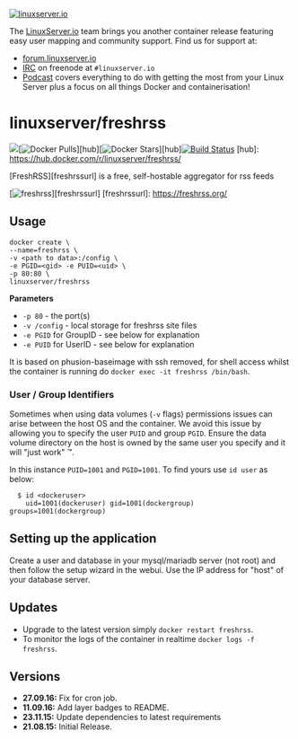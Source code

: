 [linuxserverurl]: https://linuxserver.io
[forumurl]: https://forum.linuxserver.io
[ircurl]: https://www.linuxserver.io/irc/
[podcasturl]: https://www.linuxserver.io/podcast/

[![linuxserver.io](https://raw.githubusercontent.com/linuxserver/docker-templates/master/linuxserver.io/img/linuxserver_medium.png)][linuxserverurl]

The [LinuxServer.io][linuxserverurl] team brings you another container release featuring easy user mapping and community support. Find us for support at:
* [forum.linuxserver.io][forumurl]
* [IRC][ircurl] on freenode at `#linuxserver.io`
* [Podcast][podcasturl] covers everything to do with getting the most from your Linux Server plus a focus on all things Docker and containerisation!

# linuxserver/freshrss
[![](https://images.microbadger.com/badges/image/linuxserver/freshrss.svg)](http://microbadger.com/images/linuxserver/freshrss "Get your own image badge on microbadger.com")[![Docker Pulls](https://img.shields.io/docker/pulls/linuxserver/freshrss.svg)][hub][![Docker Stars](https://img.shields.io/docker/stars/linuxserver/freshrss.svg)][hub][![Build Status](http://jenkins.linuxserver.io:8080/buildStatus/icon?job=Dockers/LinuxServer.io/linuxserver-freshrss)](http://jenkins.linuxserver.io:8080/job/Dockers/job/LinuxServer.io/job/linuxserver-freshrss/)
[hub]: https://hub.docker.com/r/linuxserver/freshrss/

[FreshRSS][freshrssurl] is a free, self-hostable aggregator for rss feeds

[![freshrss](https://raw.githubusercontent.com/linuxserver/docker-templates/master/linuxserver.io/img/freshrss-banner.png)][freshrssurl]
[freshrssurl]: https://freshrss.org/

## Usage

```
docker create \
--name=freshrss \
-v <path to data>:/config \
-e PGID=<gid> -e PUID=<uid> \
-p 80:80 \
linuxserver/freshrss
```

**Parameters**

* `-p 80` - the port(s)
* `-v /config` - local storage for freshrss site files
* `-e PGID` for GroupID - see below for explanation
* `-e PUID` for UserID - see below for explanation

It is based on phusion-baseimage with ssh removed, for shell access whilst the container is running do `docker exec -it freshrss /bin/bash`.

### User / Group Identifiers

Sometimes when using data volumes (`-v` flags) permissions issues can arise between the host OS and the container. We avoid this issue by allowing you to specify the user `PUID` and group `PGID`. Ensure the data volume directory on the host is owned by the same user you specify and it will "just work" ™.

In this instance `PUID=1001` and `PGID=1001`. To find yours use `id user` as below:

```
  $ id <dockeruser>
    uid=1001(dockeruser) gid=1001(dockergroup) groups=1001(dockergroup)
```

## Setting up the application 

Create a user and database in your mysql/mariadb server (not root) and then follow the setup wizard in the webui. Use the IP address for "host" of your database server.

## Updates

* Upgrade to the latest version simply `docker restart freshrss`.
* To monitor the logs of the container in realtime `docker logs -f freshrss`.


## Versions

+ **27.09.16:** Fix for cron job.
+ **11.09.16:** Add layer badges to README.
+ **23.11.15:** Update dependencies to latest requirements
+ **21.08.15:** Initial Release.
